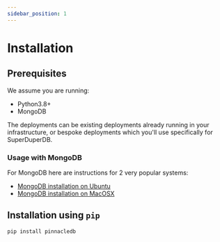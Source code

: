 ```yaml
---
sidebar_position: 1
---
```


# Installation

## Prerequisites

We assume you are running:

- Python3.8+
- MongoDB

The deployments can be existing deployments already running in your infrastructure, or
bespoke deployments which you'll use specifically for SuperDuperDB.

### Usage with MongoDB

For MongoDB here are instructions for 2 very popular systems:

- [MongoDB installation on Ubuntu](https://www.mongodb.com/docs/manual/tutorial/install-mongodb-on-ubuntu)
- [MongoDB installation on MacOSX](https://www.mongodb.com/docs/manual/tutorial/install-mongodb-on-os-x/)

## Installation using `pip`

`pip install pinnacledb`